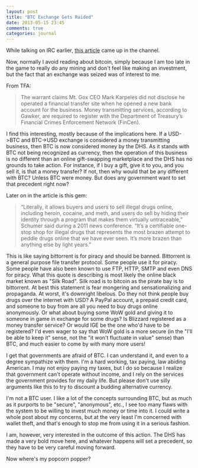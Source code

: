 ```yaml
---
layout: post
title: "BTC Exchange Gets Raided"
date: 2013-05-15 23:45
comments: true
categories: journal
---
```


While talking on IRC earlier, [this article][rt-btc-raid] came up in the channel.

Now, normally I avoid reading about bitcoin, simply because I am too late in the game to really do any mining and don't feel like making an investment, but the fact that an exchange was seized was of interest to me.

From TFA:

> The warrant claims Mt. Gox CEO Mark Karpeles did not disclose he operated
> a financial transfer site when he opened a new bank account for the business.
> Money transmitting services, according to Gawker, are required to register
> with the Department of Treasury’s Financial Crimes Enforcement Network
> (FinCen).

I find this interesting, mostly because of the implications here.
If a USD->BTC and BTC->USD exchange is considered a money transmitting business, then BTC is now considered money by the DHS.
As it stands with BTC not being recognized as currency, then the operation of this business is no different than an online gift-swapping marketplace and the DHS has no grounds to take action.
For instance, if I buy a gift, give it to you, and you sell it, is that a money transfer?
If not, then why would that be any different with BTC?
Unless BTC were money.
But does any government want to set that precedent right now?

Later on in the article is this gem:

> “Literally, it allows buyers and users to sell illegal drugs online,
> including heroin, cocaine, and meth, and users do sell by hiding their
> identity through a program that makes them virtually untraceable,” Schumer
> said during a 2011 news conference. “It’s a certifiable one-stop shop for
> illegal drugs that represents the most brazen attempt to peddle drugs online
> that we have ever seen. It’s more brazen than anything else by light years.” 

This is like saying bittorrent is for piracy and should be banned.
Bittorrent is a general purpose file transfer protocol.
Some people use it for piracy.
Some people have also been known to use FTP, HTTP, SMTP and even DNS for piracy.
What this quote is describing is most likely the online black market known as "Silk Road".
Silk road is to bitcoin as the pirate bay is to bittorrent.
At best this statement is fear mongering and sensationalizing and propaganda.
At worst, it's downright libelous.
Do they not think people buy drugs over the internet with USD?
A PayPal account, a prepaid credit card, and someone to buy from are all you need to buy drugs online anonymously.
Or what about buying some WoW gold and giving it to someone in game in exchange for some drugs?
Is Blizzard registered as a money transfer service?
Or would IGE be the one who'd have to be registered?
I'd even wager to say that WoW gold is a more secure (in the "I'll be able to keep it" sense, not the "it won't fluctuate in value" sense) than BTC, and much easier to come by with many more users!

I get that governments are afraid of BTC.
I can understand it, and even to a degree sympathize with them.
I'm a hard working, tax paying, law abiding American.
I may not enjoy paying my taxes, but I do so because I realize that government can't operate without income, and I rely on the services the government provides for my daily life.
But please don't use silly arguments like this to try to discount a budding alternative currency.

I'm not a BTC user.
I like a lot of the concepts surrounding BTC, but as much as it purports to be "secure", "anonymous", etc., I see too many flaws with the system to be willing to invest much money or time into it.
I could write a whole post about my concerns, but at the very least I'm concerned with wallet theft, and that's enough to stop me from using it in a serious fashion.

I am, however, very interested in the outcome of this action.
The DHS has made a very bold move here, and whatever happens will set a precedent, so they have to be very careful moving forward.

Now where's my popcorn popper?

[rt-btc-raid]: http://rt.com/usa/bitcoin-exchange-seized-crackdown-begins-334/ "rt -- US seizes top Bitcoin exchange as crackdown begins" 
